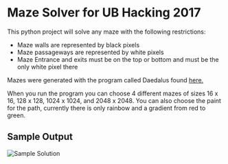 # Maze Solver for UB Hacking 2017

This python project will solve any maze with the following restrictions:

* Maze walls are represented by black pixels
* Maze passageways are represented by white pixels
* Maze Entrance and exits must be on the top or bottom and must be the only white pixel there

Mazes were generated with the program called Daedalus found [here.](http://www.astrolog.org/labyrnth/daedalus.htm)

When you run the program you can choose 4 different mazes of sizes 16 x 16, 128 x 128, 1024 x 1024, and 2048 x 2048.
You can also choose the paint for the path, currently there is only rainbow and a gradient from red to green.

## Sample Output
![Sample Solution](Sample_Output.bmp)
